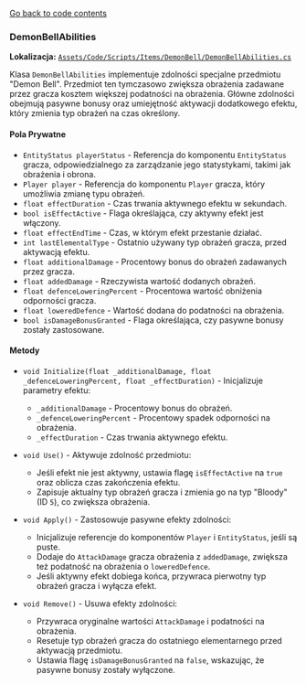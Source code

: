 [Go back to code contents](../../../codeContents.md)

### DemonBellAbilities

**Lokalizacja:** [`Assets/Code/Scripts/Items/DemonBell/DemonBellAbilities.cs`](../../../../Assets/Code/Scripts/Items/DemonBell/DemonBellAbilities.cs)

Klasa `DemonBellAbilities` implementuje zdolności specjalne przedmiotu "Demon Bell". Przedmiot ten tymczasowo zwiększa obrażenia zadawane przez gracza kosztem większej podatności na obrażenia. Główne zdolności obejmują pasywne bonusy oraz umiejętność aktywacji dodatkowego efektu, który zmienia typ obrażeń na czas określony.

#### Pola Prywatne

- `EntityStatus playerStatus` - Referencja do komponentu `EntityStatus` gracza, odpowiedzialnego za zarządzanie jego statystykami, takimi jak obrażenia i obrona.
- `Player player` - Referencja do komponentu `Player` gracza, który umożliwia zmianę typu obrażeń.
- `float effectDuration` - Czas trwania aktywnego efektu w sekundach.
- `bool isEffectActive` - Flaga określająca, czy aktywny efekt jest włączony.
- `float effectEndTime` - Czas, w którym efekt przestanie działać.
- `int lastElementalType` - Ostatnio używany typ obrażeń gracza, przed aktywacją efektu.
- `float additionalDamage` - Procentowy bonus do obrażeń zadawanych przez gracza.
- `float addedDamage` - Rzeczywista wartość dodanych obrażeń.
- `float defenceLoweringPercent` - Procentowa wartość obniżenia odporności gracza.
- `float loweredDefence` - Wartość dodana do podatności na obrażenia.
- `bool isDamageBonusGranted` - Flaga określająca, czy pasywne bonusy zostały zastosowane.

#### Metody

- `void Initialize(float _additionalDamage, float _defenceLoweringPercent, float _effectDuration)` - Inicjalizuje parametry efektu:
    - `_additionalDamage` - Procentowy bonus do obrażeń.
    - `_defenceLoweringPercent` - Procentowy spadek odporności na obrażenia.
    - `_effectDuration` - Czas trwania aktywnego efektu.

- `void Use()` - Aktywuje zdolność przedmiotu:
    - Jeśli efekt nie jest aktywny, ustawia flagę `isEffectActive` na `true` oraz oblicza czas zakończenia efektu.
    - Zapisuje aktualny typ obrażeń gracza i zmienia go na typ "Bloody" (ID `5`), co zwiększa obrażenia.

- `void Apply()` - Zastosowuje pasywne efekty zdolności:
    - Inicjalizuje referencje do komponentów `Player` i `EntityStatus`, jeśli są puste.
    - Dodaje do `AttackDamage` gracza obrażenia z `addedDamage`, zwiększa też podatność na obrażenia o `loweredDefence`.
    - Jeśli aktywny efekt dobiega końca, przywraca pierwotny typ obrażeń gracza i wyłącza efekt.

- `void Remove()` - Usuwa efekty zdolności:
    - Przywraca oryginalne wartości `AttackDamage` i podatności na obrażenia.
    - Resetuje typ obrażeń gracza do ostatniego elementarnego przed aktywacją przedmiotu.
    - Ustawia flagę `isDamageBonusGranted` na `false`, wskazując, że pasywne bonusy zostały wyłączone.